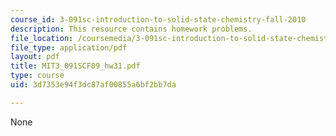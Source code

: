 ```yaml
---
course_id: 3-091sc-introduction-to-solid-state-chemistry-fall-2010
description: This resource contains homework problems.
file_location: /coursemedia/3-091sc-introduction-to-solid-state-chemistry-fall-2010/3d7353e94f3dc87af00855a6bf2bb7da_MIT3_091SCF09_hw31.pdf
file_type: application/pdf
layout: pdf
title: MIT3_091SCF09_hw31.pdf
type: course
uid: 3d7353e94f3dc87af00855a6bf2bb7da

---
```

None